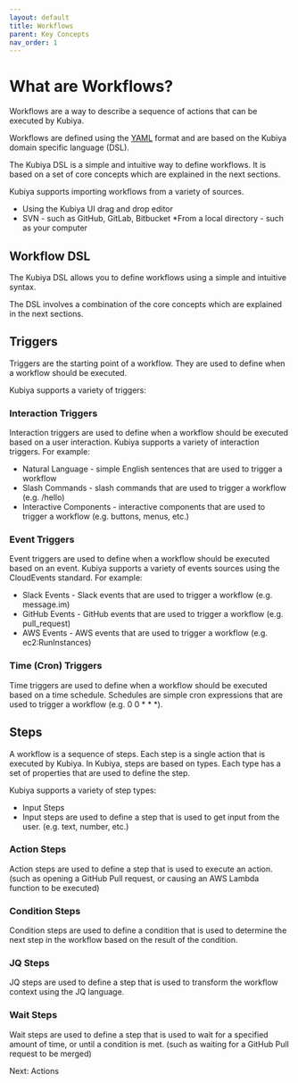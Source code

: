 ```yaml
---
layout: default
title: Workflows
parent: Key Concepts
nav_order: 1
---
```

# What are Workflows?

Workflows are a way to describe a sequence of actions that can be executed by Kubiya.

Workflows are defined using the [YAML](https://yaml.org) format and are based on the Kubiya domain specific language (DSL).

The Kubiya DSL is a simple and intuitive way to define workflows. It is based on a set of core concepts which are explained in the next sections.

Kubiya supports importing workflows from a variety of sources.

* Using the Kubiya UI drag and drop editor
* SVN - such as GitHub, GitLab, Bitbucket
*From a local directory - such as your computer

## Workflow DSL
The Kubiya DSL allows you to define workflows using a simple and intuitive syntax.

The DSL involves a combination of the core concepts which are explained in the next sections.

## Triggers
Triggers are the starting point of a workflow. They are used to define when a workflow should be executed.

Kubiya supports a variety of triggers:

### Interaction Triggers
Interaction triggers are used to define when a workflow should be executed based on a user interaction. Kubiya supports a variety of interaction triggers. For example:

* Natural Language - simple English sentences that are used to trigger a workflow
* Slash Commands - slash commands that are used to trigger a workflow (e.g. /hello)
* Interactive Components - interactive components that are used to trigger a workflow (e.g. buttons, menus, etc.)

### Event Triggers
Event triggers are used to define when a workflow should be executed based on an event. Kubiya supports a variety of events sources using the CloudEvents standard. For example:

* Slack Events - Slack events that are used to trigger a workflow (e.g. message.im)
* GitHub Events - GitHub events that are used to trigger a workflow (e.g. pull_request)
* AWS Events - AWS events that are used to trigger a workflow (e.g. ec2:RunInstances)

### Time (Cron) Triggers
Time triggers are used to define when a workflow should be executed based on a time schedule. Schedules are simple cron expressions that are used to trigger a workflow (e.g. 0 0 * * *).

## Steps
A workflow is a sequence of steps. Each step is a single action that is executed by Kubiya. In Kubiya, steps are based on types. Each type has a set of properties that are used to define the step.

Kubiya supports a variety of step types:

* Input Steps
* Input steps are used to define a step that is used to get input from the user. (e.g. text, number, etc.)

### Action Steps
Action steps are used to define a step that is used to execute an action. (such as opening a GitHub Pull request, or causing an AWS Lambda function to be executed)

### Condition Steps
Condition steps are used to define a condition that is used to determine the next step in the workflow based on the result of the condition.

### JQ Steps
JQ steps are used to define a step that is used to transform the workflow context using the JQ language.

### Wait Steps
Wait steps are used to define a step that is used to wait for a specified amount of time, or until a condition is met. (such as waiting for a GitHub Pull request to be merged)

Next: Actions